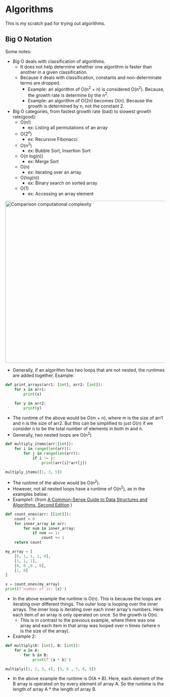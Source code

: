 # Algorithms
This is my scratch pad for trying out algorithms.

## Big O Notation

Some notes:
* Big O deals with classification of algorithms. 
  * It does not help determine whether one algorithm is faster than another in a given classification.
  * Because it deals with classification, constants and non-determinate terms are dropped.
    * Example: an algorithm of O(n<sup>2</sup> + n) is considered O(n<sup>2</sup>). Because, the growth rate is determine by the n<sup>2</sup>.
    * Example: an algorithm of O(2n) becomes O(n). Because the growth is determined by n, not the constant 2. 
* Big O categories, from fastest growth rate (bad) to slowest growth rate(good):
  * O(n!)
    * ex: Listing all permutations of an array
  * O(2<sup>n</sup>)
    * ex: Recursive Fibonacci
  * O(n<sup>2</sup>)
    * ex: Bubble Sort, Insertion Sort 
  * O(n log(n))
    * ex: Merge Sort
  * O(n)
    * ex: iterating over an array
  * O(log(n))
    * ex: Binary search on sorted array
  * O(1)
    * ex: Accessing an array element

<a title="Cmglee, CC BY-SA 4.0 &lt;https://creativecommons.org/licenses/by-sa/4.0&gt;, via Wikimedia Commons" href="https://commons.wikimedia.org/wiki/File:Comparison_computational_complexity.svg"><img width="512" alt="Comparison computational complexity" src="https://upload.wikimedia.org/wikipedia/commons/thumb/7/7e/Comparison_computational_complexity.svg/512px-Comparison_computational_complexity.svg.png"></a>

* Generally, if an algorithm has two loops that are not nested, the runtimes are added together. Example:
```python
def print_arrays(arr1: [int], arr2: [int]):
    for x in arr1:
        print(x)

    for y in arr2:
        print(y)

```
* The runtime of the above would be O(m + n), where m is the size of arr1 and n is the size of arr2.  But this can be simplified to just O(n) if we consider n to be the total number of elements in both m and n.
* Generally, two nested loops are O(n<sup>2</sup>)
```python
def multiply_items(arr:[int]):
    for i in range(len(arr)):
        for j in range(len(arr)):
            if i != j:
                print(arr[i]*arr[j])

multiply_items([1, 3, 5])
```
* The runtime of the above would be O(n<sup>2</sup>).
* However, not all nested loops have a runtime of O(n<sup>2</sup>), as in the examples below:
* Example1: (from [A Common-Sense Guide to Data Structures and Algorithms, Second Edition](https://pragprog.com/titles/jwdsal2/a-common-sense-guide-to-data-structures-and-algorithms-second-edition/) )
```python
def count_ones(arr: [[int]]):
    count = 0
    for inner_array in arr:
        for num in inner_array:
            if num == 1:
                count += 1
    return count

my_array = [
    [0, 1, 1, 1, 0],
    [1, 1, 1],
    [0, 0 ,0 , 0],
    [1, 0]
]

x = count_ones(my_array) 
print(f'number of 1s: {x}')
```
* In the above example the runtime is O(n). This is because the loops are iterating over different things. The outer loop is looping over the inner arrays.  The inner loop is iterating over each inner array's numbers. Here each item of an array is only operated on once. So the growth is O(n).
  * This is in contrast to the previous example, where there was one array and each item in that array was looped over n times (where n is the size of the array).
* Example 2:
```python
def multiply(A: [int], B: [int]):
    for a in A:
        for b in B:
            print(f'{a * b}')

multiply([1, 2, 3, 4], [5, 6 , 7, 8, 9])
```
* In the above example the runtime is O(A * B). Here, each element of the B array is operated on by every element of array A. So the runtime is the length of array A * the length of array B.
